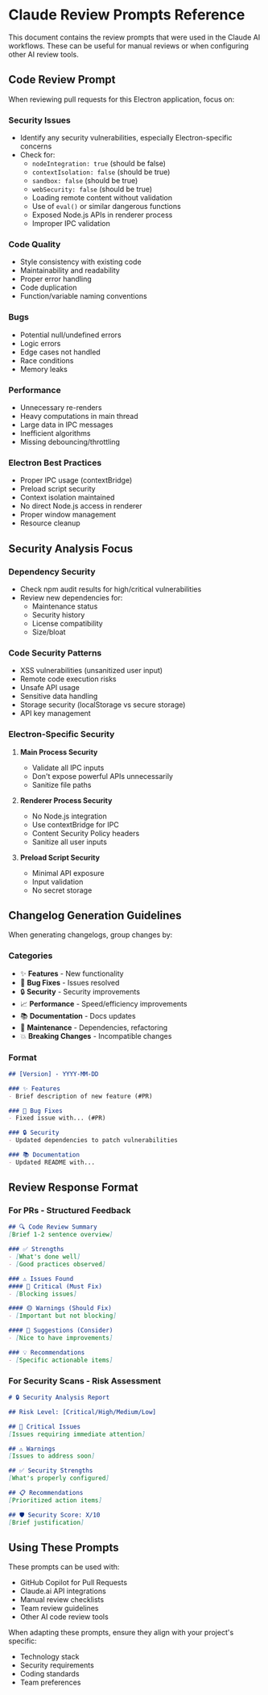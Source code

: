 # Claude Review Prompts Reference

This document contains the review prompts that were used in the Claude AI workflows. These can be useful for manual reviews or when configuring other AI review tools.

## Code Review Prompt

When reviewing pull requests for this Electron application, focus on:

### Security Issues
- Identify any security vulnerabilities, especially Electron-specific concerns
- Check for:
  - `nodeIntegration: true` (should be false)
  - `contextIsolation: false` (should be true)
  - `sandbox: false` (should be true)
  - `webSecurity: false` (should be true)
  - Loading remote content without validation
  - Use of `eval()` or similar dangerous functions
  - Exposed Node.js APIs in renderer process
  - Improper IPC validation

### Code Quality
- Style consistency with existing code
- Maintainability and readability
- Proper error handling
- Code duplication
- Function/variable naming conventions

### Bugs
- Potential null/undefined errors
- Logic errors
- Edge cases not handled
- Race conditions
- Memory leaks

### Performance
- Unnecessary re-renders
- Heavy computations in main thread
- Large data in IPC messages
- Inefficient algorithms
- Missing debouncing/throttling

### Electron Best Practices
- Proper IPC usage (contextBridge)
- Preload script security
- Context isolation maintained
- No direct Node.js access in renderer
- Proper window management
- Resource cleanup

## Security Analysis Focus

### Dependency Security
- Check npm audit results for high/critical vulnerabilities
- Review new dependencies for:
  - Maintenance status
  - Security history
  - License compatibility
  - Size/bloat

### Code Security Patterns
- XSS vulnerabilities (unsanitized user input)
- Remote code execution risks
- Unsafe API usage
- Sensitive data handling
- Storage security (localStorage vs secure storage)
- API key management

### Electron-Specific Security
1. **Main Process Security**
   - Validate all IPC inputs
   - Don't expose powerful APIs unnecessarily
   - Sanitize file paths

2. **Renderer Process Security**
   - No Node.js integration
   - Use contextBridge for IPC
   - Content Security Policy headers
   - Sanitize all user inputs

3. **Preload Script Security**
   - Minimal API exposure
   - Input validation
   - No secret storage

## Changelog Generation Guidelines

When generating changelogs, group changes by:

### Categories
- ✨ **Features** - New functionality
- 🐛 **Bug Fixes** - Issues resolved
- 🔒 **Security** - Security improvements
- 📈 **Performance** - Speed/efficiency improvements
- 📚 **Documentation** - Docs updates
- 🔧 **Maintenance** - Dependencies, refactoring
- 💥 **Breaking Changes** - Incompatible changes

### Format
```markdown
## [Version] - YYYY-MM-DD

### ✨ Features
- Brief description of new feature (#PR)

### 🐛 Bug Fixes
- Fixed issue with... (#PR)

### 🔒 Security
- Updated dependencies to patch vulnerabilities

### 📚 Documentation
- Updated README with...
```

## Review Response Format

### For PRs - Structured Feedback
```markdown
## 🔍 Code Review Summary
[Brief 1-2 sentence overview]

### ✅ Strengths
- [What's done well]
- [Good practices observed]

### ⚠️ Issues Found
#### 🔴 Critical (Must Fix)
- [Blocking issues]

#### 🟡 Warnings (Should Fix)
- [Important but not blocking]

#### 🔵 Suggestions (Consider)
- [Nice to have improvements]

### 💡 Recommendations
- [Specific actionable items]
```

### For Security Scans - Risk Assessment
```markdown
# 🔒 Security Analysis Report

## Risk Level: [Critical/High/Medium/Low]

## 🚨 Critical Issues
[Issues requiring immediate attention]

## ⚠️ Warnings
[Issues to address soon]

## ✅ Security Strengths
[What's properly configured]

## 📋 Recommendations
[Prioritized action items]

## 🛡️ Security Score: X/10
[Brief justification]
```

## Using These Prompts

These prompts can be used with:
- GitHub Copilot for Pull Requests
- Claude.ai API integrations
- Manual review checklists
- Team review guidelines
- Other AI code review tools

When adapting these prompts, ensure they align with your project's specific:
- Technology stack
- Security requirements
- Coding standards
- Team preferences